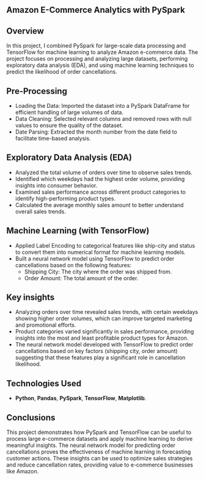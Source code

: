 ## **Amazon E-Commerce Analytics with PySpark**
## **Overview**
In this project, I combined PySpark for large-scale data processing and TensorFlow for machine learning to analyze Amazon e-commerce data. The project focuses on processing and analyzing large datasets, performing exploratory data analysis (EDA), and using machine learning techniques to predict the likelihood of order cancellations.

## **Pre-Processing**
- Loading the Data: Imported the dataset into a PySpark DataFrame for efficient handling of large volumes of data.
- Data Cleaning: Selected relevant columns and removed rows with null values to ensure the quality of the dataset.
- Date Parsing: Extracted the month number from the date field to facilitate time-based analysis.

## **Exploratory Data Analysis (EDA)**
- Analyzed the total volume of orders over time to observe sales trends.
- Identified which weekdays had the highest order volume, providing insights into consumer behavior.
- Examined sales performance across different product categories to identify high-performing product types.
- Calculated the average monthly sales amount to better understand overall sales trends.

## **Machine Learning (with TensorFlow)**
- Applied Label Encoding to categorical features like ship-city and status to convert them into numerical format for machine learning models.
- Built a neural network model using TensorFlow to predict order cancellations based on the following features:
  - Shipping City: The city where the order was shipped from.
  - Order Amount: The total amount of the order.

## **Key insights**
- Analyzing orders over time revealed sales trends, with certain weekdays showing higher order volumes, which can improve targeted marketing and promotional efforts.
- Product categories varied significantly in sales performance, providing insights into the most and least profitable product types for Amazon.
- The neural network model developed with TensorFlow to predict order cancellations based on key factors (shipping city, order amount) suggesting that these features play a significant role in cancellation likelihood.

## **Technologies Used**
 - **Python**, **Pandas**, **PySpark**, **TensorFlow**, **Matplotlib**.

## **Conclusions**
This project demonstrates how PySpark and TensorFlow can be useful to process large e-commerce datasets and apply machine learning to derive meaningful insights. The neural network model for predicting order cancellations proves the effectiveness of machine learning in forecasting customer actions. These insights can be used to optimize sales strategies and reduce cancellation rates, providing value to e-commerce businesses like Amazon.
